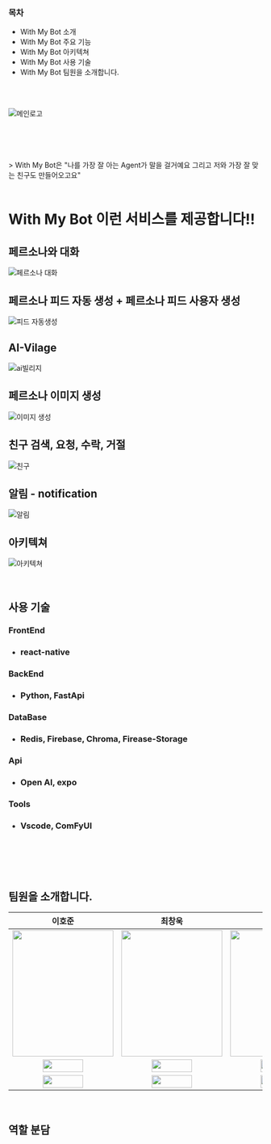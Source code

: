 ### 목차
* With My Bot 소개
* With My Bot 주요 기능
* With My Bot 아키텍쳐
* With My Bot 사용 기술
* With My Bot 팀원을 소개합니다.

</br></br>

![메인로고](https://github.com/user-attachments/assets/d1fa0449-e8fb-4918-8af8-ccc7b6c4527c)

</br>
</br>
</br>
</br>
> With My Bot은 "나를 가장 잘 아는 Agent가 말을 걸거예요 그리고 저와 가장 잘 맞는 친구도 만들어오고요"

</br>
</br>

<h1 style="border-bottom: none;">With My Bot 이런 서비스를 제공합니다!!</h1>


## **페르소나와 대화**

![페르소나 대화](https://github.com/user-attachments/assets/de372f69-8a9f-4ad0-98a3-0829b01257cd)

## 페르소나 피드 자동 생성 + 페르소나 피드 사용자 생성
![피드 자동생성](https://github.com/user-attachments/assets/a7130060-fa49-4c1a-ae0f-f454d4856b5f)

## AI-Vilage
![ai빌리지](https://github.com/user-attachments/assets/965ee667-8673-443f-8cb2-cd47c5ab8d93)


## 페르소나 이미지 생성
![이미지 생성](https://github.com/user-attachments/assets/1c6b4805-15a8-40c2-87f5-ed3cd14666d7)

## 친구 검색, 요청, 수락, 거절
![친구](https://github.com/user-attachments/assets/9d9128c5-a4ad-428d-90aa-0c6dc4ce6de7)

## 알림 - notification
![알림](https://github.com/user-attachments/assets/932869bc-057a-4f3a-a82f-077a0b8e76a8)

## 아키텍쳐
![아키텍쳐](https://github.com/user-attachments/assets/646d8c1a-cb31-4789-9b7e-039aa0dbe392)


<br>

## 사용 기술

### FrontEnd
 - <h3>react-native </h3>
### BackEnd
 - <h3>Python, FastApi</h3>
### DataBase
 - <h3>Redis, Firebase, Chroma, Firease-Storage</h3>
### Api
- <h3>Open AI, expo</h3>
### Tools
 - <h3>Vscode, ComFyUI</h3>

<br>
<br>
<br>
<br>

## 팀원을 소개합니다.
|이호준|최창욱|오수완|최재원|김윤재|
|:-:|:-:|:-:|:-:|:-:|
|<img src='https://github.com/user-attachments/assets/cb74e9b9-2cd8-40af-937c-ea219f776190' height=250 width=200></img>|<img src='https://github.com/user-attachments/assets/1e45e9f7-541c-4d7b-930b-c15009db5aa7' height=250 width=200></img>|<img src='https://github.com/user-attachments/assets/78622e79-f3cd-4461-a0c0-c1dd2210a5cb' height=250 width=200></img>|<img src='https://github.com/user-attachments/assets/90fc2247-2638-46d0-a88f-4c5ba34afe39' height=250 width=200></img>|<img src='https://github.com/user-attachments/assets/1e067d26-ee7e-479b-99c0-8be8188e3a92' height=250 width=200></img>|
<a href="https://github.com/comaserious" target="_blank"><img src="https://img.shields.io/badge/GitHub-black.svg?&style=round&logo=github" height=25 width=80/></a>|<a href="https://github.com/cstangga" target="_blank"><img src="https://img.shields.io/badge/GitHub-black.svg?&style=round&logo=github" height=25 width=80/></a>|<a href="https://github.com/soo-wan" target="_blank"><img src="https://img.shields.io/badge/GitHub-black.svg?&style=round&logo=github" height=25 width=80/></a>|<a href="https://github.com/jaepalworld" target="_blank"><img src="https://img.shields.io/badge/GitHub-black.svg?&style=round&logo=github" height=25 width=80/></a>|<a href="https://github.com/YoonJae00" target="_blank"><img src="https://img.shields.io/badge/GitHub-black.svg?&style=round&logo=github" height=25 width=80/></a>
<a href="222hojun1@gmail.com" target="_blank"><img src="https://img.shields.io/badge/Gmail-EA4335?style&logo=Gmail&logoColor=white" height=25 width=80/></a>|<a href="cstangga92@gmail.com" target="_blank"><img src="https://img.shields.io/badge/Gmail-EA4335?style&logo=Gmail&logoColor=white" height=25 width=80/></a>|<a href="ohsoowan@naver.com" target="_blank"><img src="https://img.shields.io/badge/Gmail-EA4335?style&logo=Gmail&logoColor=white" height=25 width=80/></a>|<a href="cjw4032@gmail.com" target="_blank"><img src="https://img.shields.io/badge/Gmail-EA4335?style&logo=Gmail&logoColor=white" height=25 width=80/></a>|<a href="yoon77@gmail.com" target="_blank"><img src="https://img.shields.io/badge/Gmail-EA4335?style&logo=Gmail&logoColor=white" height=25 width=80/></a>|

<br>

## 역할 분담




